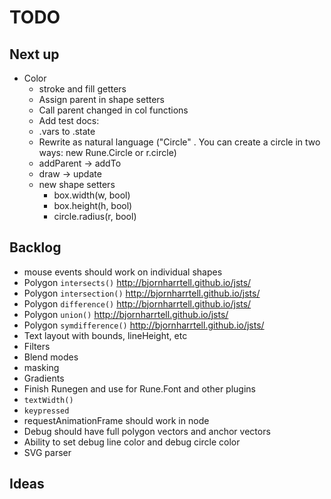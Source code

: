 # TODO

## Next up

- Color
  - stroke and fill getters
  - Assign parent in shape setters
  - Call parent changed in col functions
  - Add test
docs:
  - .vars to .state
  - Rewrite as natural language ("Circle" . You can create a circle in two ways: new Rune.Circle or r.circle)
  - addParent -> addTo
  - draw -> update
  - new shape setters
    - box.width(w, bool)
    - box.height(h, bool)
    - circle.radius(r, bool)

## Backlog

- mouse events should work on individual shapes
- Polygon `intersects()` http://bjornharrtell.github.io/jsts/
- Polygon `intersection()` http://bjornharrtell.github.io/jsts/
- Polygon `difference()` http://bjornharrtell.github.io/jsts/
- Polygon `union()` http://bjornharrtell.github.io/jsts/
- Polygon `symdifference()` http://bjornharrtell.github.io/jsts/
- Text layout with bounds, lineHeight, etc
- Filters
- Blend modes
- masking
- Gradients
- Finish Runegen and use for Rune.Font and other plugins
- `textWidth()`
- `keypressed`
- requestAnimationFrame should work in node
- Debug should have full polygon vectors and anchor vectors
- Ability to set debug line color and debug circle color
- SVG parser


## Ideas
